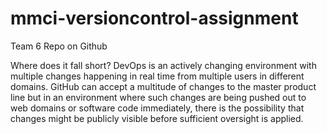 # mmci-versioncontrol-assignment
Team 6 Repo on Github

Where does it fall short?
DevOps is an actively changing environment with multiple changes happening in real time from multiple users in different domains.  GitHub can accept a multitude of changes to the master product line but in an environment where such changes are being pushed out to web domains or software code immediately, there is the possibility that changes might be publicly visible before sufficient oversight is applied.  
